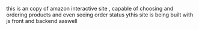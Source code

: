 this is an copy of amazon interactive site , 
capable of choosing  and ordering products and even seeing order status 
ythis site is being built with js front and backend aaswell
